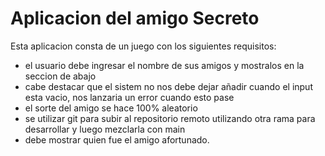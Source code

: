 # Aplicacion del amigo Secreto

Esta aplicacion consta de un juego con los siguientes requisitos:

- el usuario debe ingresar el nombre de sus amigos y mostralos en la seccion de abajo
- cabe destacar que el sistem no nos debe dejar añadir cuando el input esta vacio, nos lanzaria un error cuando esto pase
- el sorte del amigo se hace 100% aleatorio
- se utilizar git para subir al repositorio remoto utilizando otra rama para desarrollar y luego mezclarla con main
- debe mostrar quien fue el amigo afortunado.
